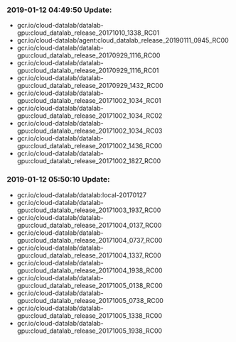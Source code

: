### 2019-01-12 04:49:50 Update:

- gcr.io/cloud-datalab/datalab-gpu:cloud_datalab_release_20171010_1338_RC01
- gcr.io/cloud-datalab/agent:cloud_datalab_release_20190111_0945_RC00
- gcr.io/cloud-datalab/datalab-gpu:cloud_datalab_release_20170929_1116_RC00
- gcr.io/cloud-datalab/datalab-gpu:cloud_datalab_release_20170929_1116_RC01
- gcr.io/cloud-datalab/datalab-gpu:cloud_datalab_release_20170929_1432_RC00
- gcr.io/cloud-datalab/datalab-gpu:cloud_datalab_release_20171002_1034_RC01
- gcr.io/cloud-datalab/datalab-gpu:cloud_datalab_release_20171002_1034_RC02
- gcr.io/cloud-datalab/datalab-gpu:cloud_datalab_release_20171002_1034_RC03
- gcr.io/cloud-datalab/datalab-gpu:cloud_datalab_release_20171002_1436_RC00
- gcr.io/cloud-datalab/datalab-gpu:cloud_datalab_release_20171002_1827_RC00
### 2019-01-12 05:50:10 Update:

- gcr.io/cloud-datalab/datalab:local-20170127
- gcr.io/cloud-datalab/datalab-gpu:cloud_datalab_release_20171003_1937_RC00
- gcr.io/cloud-datalab/datalab-gpu:cloud_datalab_release_20171004_0137_RC00
- gcr.io/cloud-datalab/datalab-gpu:cloud_datalab_release_20171004_0737_RC00
- gcr.io/cloud-datalab/datalab-gpu:cloud_datalab_release_20171004_1337_RC00
- gcr.io/cloud-datalab/datalab-gpu:cloud_datalab_release_20171004_1938_RC00
- gcr.io/cloud-datalab/datalab-gpu:cloud_datalab_release_20171005_0138_RC00
- gcr.io/cloud-datalab/datalab-gpu:cloud_datalab_release_20171005_0738_RC00
- gcr.io/cloud-datalab/datalab-gpu:cloud_datalab_release_20171005_1338_RC00
- gcr.io/cloud-datalab/datalab-gpu:cloud_datalab_release_20171005_1938_RC00

